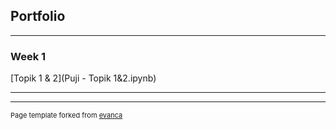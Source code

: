 ## Portfolio

---

### Week 1 

[Topik 1 & 2](Puji - Topik 1&2.ipynb)

---
---


<p style="font-size:11px">Page template forked from <a href="https://github.com/evanca/quick-portfolio">evanca</a></p>
<!-- Remove above link if you don't want to attibute -->
